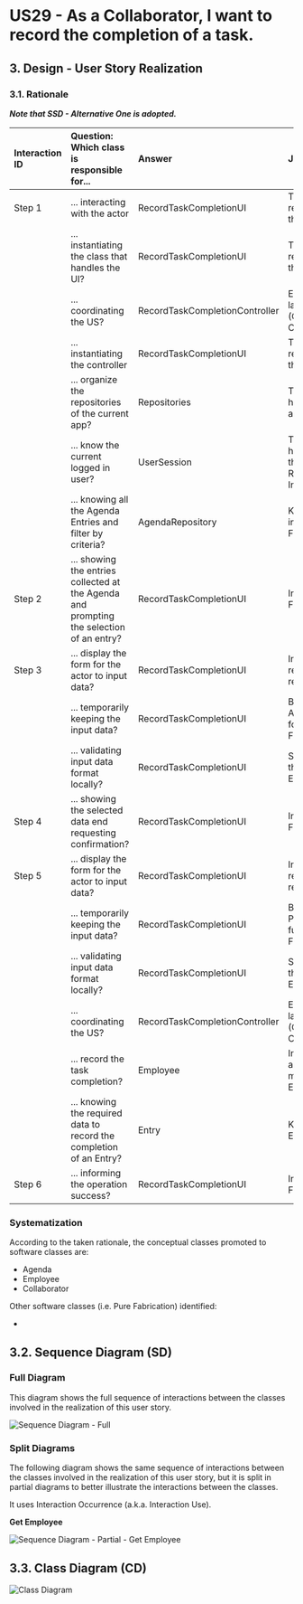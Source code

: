 # US29 - As a Collaborator, I want to record the completion of a task.

## 3. Design - User Story Realization 

### 3.1. Rationale

_**Note that SSD - Alternative One is adopted.**_

| Interaction ID | Question: Which class is responsible for...                                              | Answer                         | Justification (with patterns)                                                                                                                                      |
|:---------------|:-----------------------------------------------------------------------------------------|:-------------------------------|:-------------------------------------------------------------------------------------------------------------------------------------------------------------------|
| Step 1         | ... interacting with the actor                                                           | RecordTaskCompletionUI         | There is no reason to assign this responsibility to any existing class in the Domain Model (Pure Fabrication)                                                      |
|                | ... instantiating the class that handles the UI?                                         | RecordTaskCompletionUI         | There is no reason to assign this responsibility to any existing class in the Domain Model (Pure Fabrication)                                                      |
|                | ... coordinating the US?                                                                 | RecordTaskCompletionController | Ensures decoupling between the UI layer and the Domain layer. (Controller, Low coupling, High Cohesion)                                                            |
|                | ... instantiating the controller                                                         | RecordTaskCompletionUI         | There is no reason to assign this responsibility to any existing class in the Domain Model (Pure Fabrication)                                                      |
|                | ... organize the repositories of the current app?                                        | Repositories                   | There is no reason for other class to have this responsibility. Aggregates all the repositories. (Pure Fabrication)                                                |
|                | ... know the current logged in user?                                                     | UserSession                    | There is no reason for other class to have this responsibility. Has in itself the instance of the Authentication Repository (Pure Fabrication, Information Expert) |
|                | ... knowing all the Agenda Entries and filter by criteria?                               | AgendaRepository               | Knows all the Agenda Entries instances (Information Expert, Pure Fabrication)                                                                                      |
| Step 2         | ... showing the entries collected at the Agenda and prompting the selection of an entry? | RecordTaskCompletionUI         | Interaction with the user (Pure Fabrication)                                                                                                                       |
| Step 3         | ... display the form for the actor to input data?                                        | RecordTaskCompletionUI         | Interaction with the user, there is no reason for other class to have this responsibility (Pure Fabrication)                                                       |
|                | ... temporarily keeping the input data?                                                  | RecordTaskCompletionUI         | Before passing the data to the AddVehiclesToAgendaEntryController for further coordination (Pure Fabrication)                                                      |
|                | ... validating  input data format locally?                                               | RecordTaskCompletionUI         | Should be responsible for validating the input data format (Information Expert)                                                                                    |
| Step 4         | ... showing the selected data end requesting confirmation?                               | RecordTaskCompletionUI         | Interaction with the user (Pure Fabrication)                                                                                                                       |
| Step 5         | ... display the form for the actor to input data?                                        | RecordTaskCompletionUI         | Interaction with the user, there is no reason for other class to have this responsibility (Pure Fabrication)                                                       |
|                | ... temporarily keeping the input data?                                                  | RecordTaskCompletionUI         | Before passing the data to the PostponeAgendaEntryController for further coordination (Pure Fabrication)                                                           |
|                | ... validating  input data format locally?                                               | RecordTaskCompletionUI         | Should be responsible for validating the input data format (Information Expert)                                                                                    |
|                | ... coordinating the US?                                                                 | RecordTaskCompletionController | Ensures decoupling between the UI layer and the Domain layer. (Controller, Low coupling, High Cohesion)                                                            |
|                | ... record the task completion?                                                          | Employee                       | In the domain model the Employee, as a GSM, is the responsible for managing the Agenda as well as it's Entries. (Information Expert)                               |
|                | ... knowing the required data to record the completion of an Entry?                      | Entry                          | Knows its own data (Information Expert)                                                                                                                            |
| Step 6         | ... informing the operation success?                                                     | RecordTaskCompletionUI         | Interaction with the user (Pure Fabrication)                                                                                                                       |


### Systematization ##

According to the taken rationale, the conceptual classes promoted to software classes are: 

* Agenda
* Employee
* Collaborator

Other software classes (i.e. Pure Fabrication) identified: 

* 


## 3.2. Sequence Diagram (SD)


### Full Diagram

This diagram shows the full sequence of interactions between the classes involved in the realization of this user story.

![Sequence Diagram - Full](svg/us29-sequence-diagram-full.svg)

### Split Diagrams

The following diagram shows the same sequence of interactions between the classes involved in the realization of this user story, but it is split in partial diagrams to better illustrate the interactions between the classes.

It uses Interaction Occurrence (a.k.a. Interaction Use).

**Get Employee**

![Sequence Diagram - Partial - Get Employee](svg/us29-sequence-diagram-partial-get-employee.svg)

## 3.3. Class Diagram (CD)

![Class Diagram](svg/us29-class-diagram.svg)